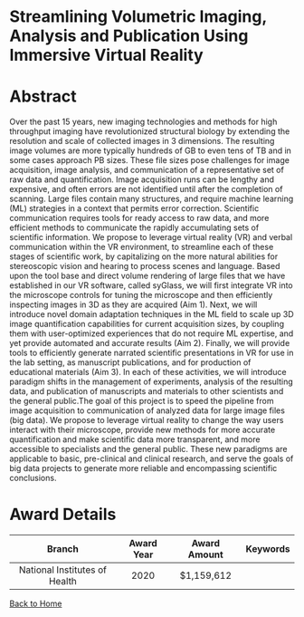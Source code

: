 
Streamlining Volumetric Imaging, Analysis and Publication Using Immersive Virtual Reality
=========================================================================================

# Abstract


Over the past 15 years, new imaging technologies and methods for high throughput imaging
have revolutionized structural biology by extending the resolution and scale of collected images
in 3 dimensions. The resulting image volumes are more typically hundreds of GB to even tens of
TB and in some cases approach PB sizes. These file sizes pose challenges for image
acquisition, image analysis, and communication of a representative set of raw data and
quantification. Image acquisition runs can be lengthy and expensive, and often errors are not
identified until after the completion of scanning. Large files contain many structures, and require
machine learning (ML) strategies in a context that permits error correction. Scientific
communication requires tools for ready access to raw data, and more efficient methods to
communicate the rapidly accumulating sets of scientific information. We propose to leverage
virtual reality (VR) and verbal communication within the VR environment, to streamline each of
these stages of scientific work, by capitalizing on the more natural abilities for stereoscopic
vision and hearing to process scenes and language. Based upon the tool base and direct
volume rendering of large files that we have established in our VR software, called syGlass, we
will first integrate VR into the microscope controls for tuning the microscope and then efficiently
inspecting images in 3D as they are acquired (Aim 1). Next, we will introduce novel domain
adaptation techniques in the ML field to scale up 3D image quantification capabilities for current
acquisition sizes, by coupling them with user-optimized experiences that do not require ML
expertise, and yet provide automated and accurate results (Aim 2). Finally, we will provide tools
to efficiently generate narrated scientific presentations in VR for use in the lab setting, as
manuscript publications, and for production of educational materials (Aim 3). In each of these
activities, we will introduce paradigm shifts in the management of experiments, analysis of the
resulting data, and publication of manuscripts and materials to other scientists and the general
public.The goal of this project is to speed the pipeline from image acquisition to
communication of analyzed data for large image files (big data). We propose to
leverage virtual reality to change the way users interact with their microscope, provide
new methods for more accurate quantification and make scientific data more
transparent, and more accessible to specialists and the general public. These new
paradigms are applicable to basic, pre-clinical and clinical research, and serve the goals
of big data projects to generate more reliable and encompassing scientific conclusions.  

# Award Details

|Branch|Award Year|Award Amount|Keywords|
| :---: | :---: | :---: | :---: |
|National Institutes of Health|2020|$1,159,612||
  
  


[Back to Home](https://github.com/chrischow/dod_sbir_awards/Reports/JH/#2569)